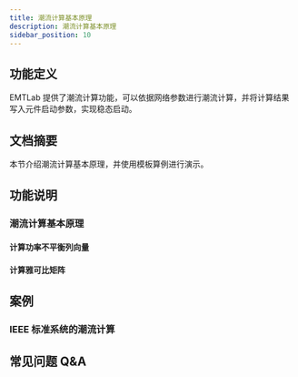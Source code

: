 ```yaml
---
title: 潮流计算基本原理
description: 潮流计算基本原理
sidebar_position: 10
---
```


## 功能定义
EMTLab 提供了潮流计算功能，可以依据网络参数进行潮流计算，并将计算结果写入元件启动参数，实现稳态启动。

## 文档摘要
本节介绍潮流计算基本原理，并使用模板算例进行演示。

## 功能说明
### 潮流计算基本原理
#### 计算功率不平衡列向量

#### 计算雅可比矩阵

## 案例
### IEEE 标准系统的潮流计算


## 常见问题 Q&A